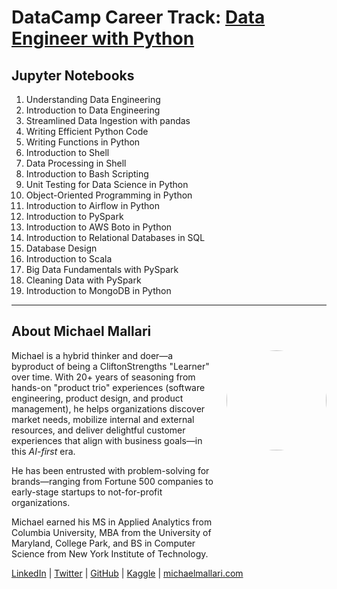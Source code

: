 # DataCamp Career Track: <a href="https://app.datacamp.com/learn/career-tracks/data-engineer-with-python" target="_blank">Data Engineer with Python</a>

## Jupyter Notebooks

1. Understanding Data Engineering
1. Introduction to Data Engineering
1. Streamlined Data Ingestion with pandas
1. Writing Efficient Python Code
1. Writing Functions in Python
1. Introduction to Shell
1. Data Processing in Shell
1. Introduction to Bash Scripting
1. Unit Testing for Data Science in Python
1. Object-Oriented Programming in Python
1. Introduction to Airflow in Python
1. Introduction to PySpark
1. Introduction to AWS Boto in Python
1. Introduction to Relational Databases in SQL
1. Database Design
1. Introduction to Scala
1. Big Data Fundamentals with PySpark
1. Cleaning Data with PySpark
1. Introduction to MongoDB in Python

---

## About Michael Mallari

<img src="https://www.michaelmallari.com/img/headshot.jpg" width="160" height="160" align="right" style="margin: 0px 0px 160px 20px; border-radius: 50%;" />

Michael is a hybrid thinker and doer—a byproduct of being a CliftonStrengths "Learner" over time. With 20+ years of seasoning from hands-on "product trio" experiences (software engineering, product design, and product management), he helps organizations discover market needs, mobilize internal and external resources, and deliver delightful customer experiences that align with business goals—in this *AI-first* era.

He has been entrusted with problem-solving for brands—ranging from Fortune 500 companies to early-stage startups to not-for-profit organizations.

Michael earned his MS in Applied Analytics from Columbia University, MBA from the University of Maryland, College Park, and BS in Computer Science from New York Institute of Technology.

<a href="https://www.linkedin.com/in/mmallari" target="_blank">LinkedIn</a> | <a href="https://twitter.com/MichaelMallari" target="_blank">Twitter</a> | <a href="https://github.com/michaelmallari" target="_blank">GitHub</a> | <a href="https://www.kaggle.com/michaelmallari" target="_blank">Kaggle</a> | <a href="https://www.michaelmallari.com" target="_blank">michaelmallari.com</a>

